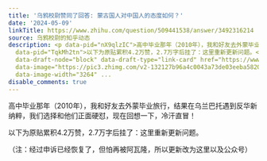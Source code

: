 ```yaml
---
title: '乌鸦校尉赞同了回答: 蒙古国人对中国人的态度如何？'
date: '2024-05-09'
linkTitle: https://www.zhihu.com/question/509441538/answer/3492316214
source: 乌鸦校尉的知乎动态
description: <p data-pid="nX9qlzIC">高中毕业那年（2010年），我和好友去外蒙毕业旅行，结果在乌兰巴托遇到反华新纳粹，我们选择和他们正面硬怼，现在回想一下，冷汗直冒！</p><p
  data-pid="TqkMh2tn">以下为原贴累积4.2万赞，2.7万字后挂了：这里重新更新问题。</p><p data-pid="nrvLsW49">（注：经过申诉已经恢复了，但怕再被阿瓦隆，所以更新改为这里以及公众号）</p><a
  data-draft-node="block" data-draft-type="link-card" href="https://www.zhihu.com/question/283315377/answer/3435770855"
  data-image="https://pic3.zhimg.com/v2-132127b96a4c0043a73de03eeba5820a_180x120.jpg"
  data-image-width="3264" ...
disable_comments: true
---
```

<p data-pid="nX9qlzIC">高中毕业那年（2010年），我和好友去外蒙毕业旅行，结果在乌兰巴托遇到反华新纳粹，我们选择和他们正面硬怼，现在回想一下，冷汗直冒！</p><p data-pid="TqkMh2tn">以下为原贴累积4.2万赞，2.7万字后挂了：这里重新更新问题。</p><p data-pid="nrvLsW49">（注：经过申诉已经恢复了，但怕再被阿瓦隆，所以更新改为这里以及公众号）</p><a data-draft-node="block" data-draft-type="link-card" href="https://www.zhihu.com/question/283315377/answer/3435770855" data-image="https://pic3.zhimg.com/v2-132127b96a4c0043a73de03eeba5820a_180x120.jpg" data-image-width="3264" ...